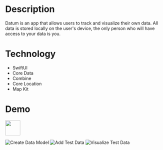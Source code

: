 # Description

Datum is an app that allows users to track and visualize their own data. All data is stored locally on the user's device, the only person who will have access to your data is you. 

# Technology

- SwiftUI
- Core Data
- Combine
- Core Location
- Map Kit

# Demo

<img src="https://github.com/zsoldaat/Datum/blob/main/Datum/Demo%20Gifs/Create%20Data%20Model.gif" width="48">

![Create Data Model](https://github.com/zsoldaat/Datum/blob/main/Datum/Demo%20Gifs/Create%20Data%20Model.gif)
![Add Test Data](https://github.com/zsoldaat/Datum/blob/main/Datum/Demo%20Gifs/Add%20Test%20Data.gif)
![Visualize Test Data](https://github.com/zsoldaat/Datum/blob/main/Datum/Demo%20Gifs/Visualize%20Test%20Data.gif)
